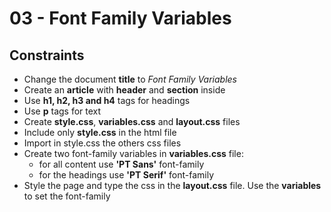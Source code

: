 ﻿# 03 - Font Family Variables


## Constraints
* Change the document **title** to *Font Family Variables*
* Create an **article** with **header** and **section** inside
* Use **h1, h2, h3 and h4** tags for headings
* Use **p** tags for text
* Create **style.css**, **variables.css** and **layout.css** files
* Include only **style.css** in the html file
* Import in style.css the others css files
* Create two font-family variables in **variables.css** file:
    * for all content use **'PT Sans'** font-family
    * for the headings use **'PT Serif'** font-family
* Style the page and type the css in the **layout.css** file. Use the **variables** to set the font-family